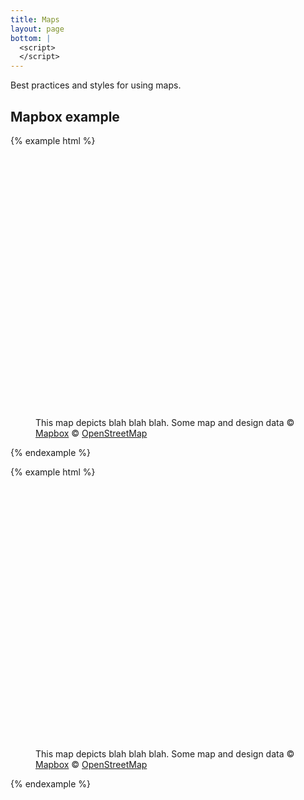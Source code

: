 ```yaml
---
title: Maps
layout: page
bottom: |
  <script>
  </script>
---
```


Best practices and styles for using maps.

## Mapbox example

{% example html %}
<script src="https://api.tiles.mapbox.com/mapbox-gl-js/v0.44.1/mapbox-gl.js"></script>
<link href="https://api.tiles.mapbox.com/mapbox-gl-js/v0.44.1/mapbox-gl.css" rel="stylesheet">

<figure>
  <div id="map" class="figure-object" style="height: 30em;"></div>

  <figcaption>
    This map depicts blah blah blah.  Some map and design data
    &copy; <a href="https://www.mapbox.com/about/maps/" target="_blank" rel="noopener">Mapbox</a>
    &copy; <a href="http://www.openstreetmap.org/about/" target="_blank" rel="noopener">OpenStreetMap</a>
  </figcaption>
</figure>

<script>
  mapboxgl.accessToken = 'pk.eyJ1Ijoic2hhZG93ZmxhcmUiLCJhIjoiODRHdjBSWSJ9.lF4ymp-69zdGvZ5X4Tokzg';
  var map = new mapboxgl.Map({
    container: 'map',
    style: 'mapbox://styles/shadowflare/cjfljh7oh6v6k2smuvb3jftac',
    center: [-93.191872, 44.960911],
    zoom: 9,
    attributionControl: false
  });

  var nav = new mapboxgl.NavigationControl();
  map.addControl(nav, 'top-left');
</script>

{% endexample %}

{% example html %}
<script src="https://api.mapbox.com/mapbox.js/v3.1.1/mapbox.js"></script>
<link href="https://api.mapbox.com/mapbox.js/v3.1.1/mapbox.css" rel="stylesheet">

<figure>
  <div id="map-fallback" class="figure-object" style="height: 30em;"></div>

  <figcaption>
    This map depicts blah blah blah.  Some map and design data
    &copy; <a href="https://www.mapbox.com/about/maps/" target="_blank" rel="noopener">Mapbox</a>
    &copy; <a href="http://www.openstreetmap.org/about/" target="_blank" rel="noopener">OpenStreetMap</a>
  </figcaption>
</figure>

<script>
  L.mapbox.accessToken = 'pk.eyJ1Ijoic2hhZG93ZmxhcmUiLCJhIjoiODRHdjBSWSJ9.lF4ymp-69zdGvZ5X4Tokzg';
  var fallbackMap = L.mapbox.map('map-fallback', undefined, {
    attributionControl: false,
  }).setView([44.960911, -93.191872], 9 + 1);
  var styleLayer = L.mapbox.styleLayer('mapbox://styles/shadowflare/cjfljh7oh6v6k2smuvb3jftac')
      .addTo(fallbackMap);
</script>

{% endexample %}
